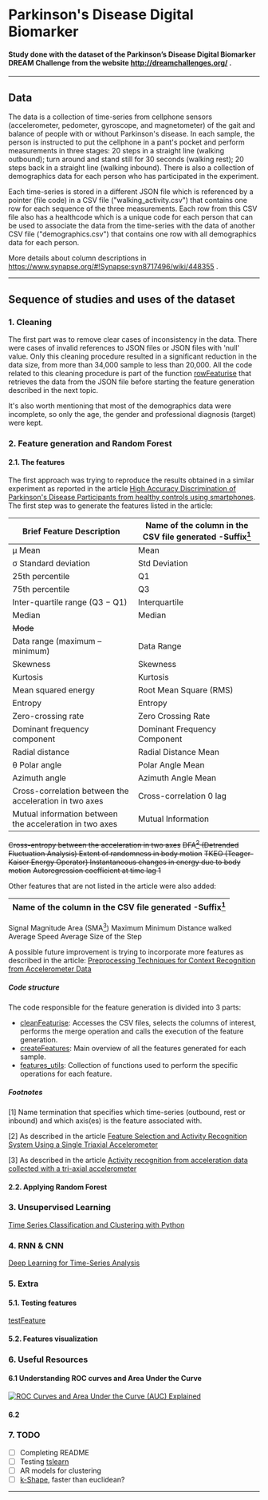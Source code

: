 # Parkinson's Disease Digital Biomarker

#### Study done with the dataset of the Parkinson’s Disease Digital Biomarker DREAM Challenge from the website http://dreamchallenges.org/ .

------------
## Data

The data is a collection of time-series from cellphone sensors (accelerometer, pedometer, gyroscope, and magnetometer) of the gait and balance of people with or without Parkinson's disease. In each sample, the person is instructed to put the cellphone in a pant's pocket and perform measurements in three stages: 20 steps in a straight line (walking outbound); turn around and stand still for 30 seconds (walking rest); 20 steps back in a straight line (walking inbound). There is also a collection of demographics data for each person who has participated in the experiment.

Each time-series is stored in a different JSON file which is referenced by a pointer (file code) in a CSV file ("walking_activity.csv") that contains one row for each sequence of the three measurements. Each row from this CSV file also has a healthcode which is a unique code for each person that can be used to associate the data from the time-series with the data of another CSV file ("demographics.csv") that contains one row with all demographics data for each person.

More details about column descriptions in https://www.synapse.org/#!Synapse:syn8717496/wiki/448355 .

-----------
## Sequence of studies and uses of the dataset

### 1. Cleaning

The first part was to remove clear cases of inconsistency in the data. There were cases of invalid references to JSON files or JSON files with 'null' value. Only this cleaning procedure resulted in a significant reduction in the data size, from more than 34,000 sample to less than 20,000. All the code related to this cleaning procedure is part of the function [rowFeaturise](https://github.com/pedroig/Parkinsons-Disease-Digital-Biomarker/blob/master/Features/cleanFeaturise.py) that retrieves the data from the JSON file before starting the feature generation described in the next topic.

It's also worth mentioning that most of the demographics data were incomplete, so only the age, the gender and professional diagnosis (target) were kept.

### 2. Feature generation and Random Forest

#### 2.1. The features

The first approach was trying to reproduce the results obtained in a similar experiment as reported in the article [High Accuracy Discrimination of Parkinson's Disease Participants from healthy controls using smartphones](http://ieeexplore.ieee.org/document/6854280/). The first step was to generate the features listed in the article:


| Brief Feature Description | Name of the column in the CSV file generated -Suffix[<sup>1</sup>](#foot2.1_1) |
| ------------- |-------------|
μ Mean | Mean 
σ Standard deviation | Std Deviation
25th percentile | Q1
75th percentile | Q3
Inter-quartile range (Q3 − Q1) | Interquartile
Median | Median
~~Mode~~ |
Data range (maximum – minimum) | Data Range
Skewness | Skewness
Kurtosis | Kurtosis
Mean squared energy | Root Mean Square (RMS)
Entropy | Entropy
Zero-crossing rate | Zero Crossing Rate
Dominant frequency component | Dominant Frequency Component
Radial distance | Radial Distance Mean
θ Polar angle | Polar Angle Mean
Azimuth angle | Azimuth Angle Mean
Cross-correlation between the acceleration in two axes | Cross-correlation 0 lag
Mutual information between the acceleration in two axes | Mutual Information
~~Cross-entropy between the acceleration in two axes~~
~~DFA[<sup>2</sup>](#foot2.1_2) (Detrended Fluctuation Analysis) Extent of randomness in body motion~~
~~TKEO (Teager-Kaiser Energy Operator) Instantaneous changes in energy due to body motion~~
~~Autoregression coefficient at time lag 1~~

Other features that are not listed in the article were also added:

| Name of the column in the CSV file generated -Suffix[<sup>1</sup>](#foot2.1_2) |
| -------------------------------------------------|
Signal Magnitude Area (SMA[<sup>3</sup>](#foot2.1_3))
Maximum
Minimum
Distance walked
Average Speed
Average Size of the Step

A possible future improvement is trying to incorporate more features as described in the article: [Preprocessing Techniques for Context Recognition from Accelerometer Data](http://citeseerx.ist.psu.edu/viewdoc/download?doi=10.1.1.357.3920&rep=rep1&type=pdf)

##### Code structure

The code responsible for the feature generation is divided into 3 parts:
* [cleanFeaturise](https://github.com/pedroig/Parkinsons-Disease-Digital-Biomarker/blob/master/Features/cleanFeaturise.py): Accesses the CSV files, selects the columns of interest, performs the merge operation and calls the execution of the feature generation.
* [createFeatures](https://github.com/pedroig/Parkinsons-Disease-Digital-Biomarker/blob/master/Features/createFeatures.py): Main overview of all the features generated for each sample.
* [features_utils](https://github.com/pedroig/Parkinsons-Disease-Digital-Biomarker/blob/master/Features/features_utils.py): Collection of functions used to perform the specific operations for each feature.

##### Footnotes

<a name="foot2.1_1"></a>[1] Name termination that specifies which time-series (outbound, rest or inbound) and which axis(es) is the feature associated with.

<a name="foot2.1_3"></a>[2] As described in the article [Feature Selection and Activity Recognition System Using a Single Triaxial Accelerometer](http://ieeexplore.ieee.org/stamp/stamp.jsp?arnumber=6780615&tag=1)

<a name="foot2.1_3"></a>[3] As described in the article [Activity recognition from acceleration data collected with a tri-axial accelerometer](http://users.utcluj.ro/~ATN/papers/ATN_2_2011_6.pdf)

#### 2.2. Applying Random Forest

### 3. Unsupervised Learning

[Time Series Classification and Clustering with Python](http://alexminnaar.com/time-series-classification-and-clustering-with-python.html)

### 4. RNN & CNN

[Deep Learning for Time-Series Analysis](https://arxiv.org/abs/1701.01887#)

### 5. Extra

#### 5.1. Testing features

[testFeature]()

#### 5.2. Features visualization

[//]: <> (This is also a comment.)

[comment]: <> (Due to the high dimensionality of the data, )

### 6. Useful Resources

#### 6.1 Understanding ROC curves and Area Under the Curve

[![ROC Curves and Area Under the Curve (AUC) Explained](https://img.youtube.com/vi/OAl6eAyP-yo/0.jpg)](https://www.youtube.com/watch?v=OAl6eAyP-yo "ROC Curves and Area Under the Curve (AUC) Explained")

#### 6.2 

### 7. TODO

- [ ] Completing README
- [ ] Testing [tslearn](https://github.com/rtavenar/tslearn)
- [ ] AR models for clustering
- [ ] [k-Shape](http://www1.cs.columbia.edu/~jopa/Papers/PaparrizosSIGMOD2015.pdf), faster than euclidean?
----------------